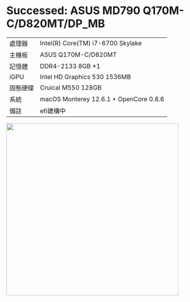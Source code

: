 # Successed: ASUS MD790 Q170M-C/D820MT/DP_MB 
<table>
  <tr>
    <td>處理器</td><td>Intel(R) Core(TM) i7-6700 Skylake</td>
  </tr>
  <tr>
    <td>主機板</td><td>ASUS Q170M-C/D820MT</td>
  </tr>
  <tr>  
    <td>記憶體</td><td>DDR4-2133 8GB *1</td>
  </tr>
  <tr>
    <td>iGPU</td><td>Intel HD Graphics 530 1536MB</td>
  </tr>
  <tr>  
    <td>固態硬碟</td><td>Cruical M550 128GB</td>
  </tr>
  <tr>
    <td>系統</td><td>macOS Monterey 12.6.1 + OpenCore 0.8.6</td>
  </tr>  
    <tr>
    <td>備註</td><td>efi建構中</td>
  </tr>  
</table>
<img width="450" src="https://user-images.githubusercontent.com/79300809/204200810-b30b0d9d-e323-4e4f-b228-99be75a1aeb2.png"><br>
